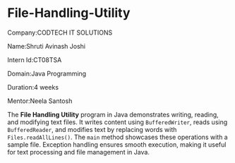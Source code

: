 # File-Handling-Utility<br>

Company:CODTECH IT SOLUTIONS<br>

Name:Shruti Avinash Joshi<br>

Intern Id:CT08TSA<br>

Domain:Java Programming<br>

Duration:4 weeks<br>

Mentor:Neela Santosh<br>

The **File Handling Utility** program in Java demonstrates writing, reading, and modifying text files. It writes content using `BufferedWriter`, reads using `BufferedReader`, and modifies text by replacing words with `Files.readAllLines()`. The `main` method showcases these operations with a sample file. Exception handling ensures smooth execution, making it useful for text processing and file management in Java.
